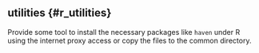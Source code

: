 ## utilities {#r_utilities}
Provide some tool to install the necessary packages like `haven` under R using the internet proxy access or copy the files to the common directory.   
